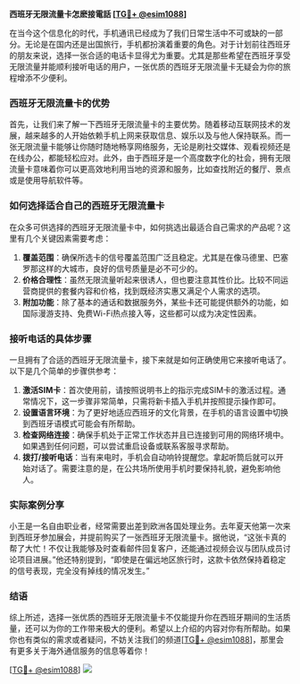 **西班牙无限流量卡怎麽接電話 [[TG💪+ @esim1088](https://t.me/s/esim1088)]**

在当今这个信息化的时代，手机通讯已经成为了我们日常生活中不可或缺的一部分。无论是在国内还是出国旅行，手机都扮演着重要的角色。对于计划前往西班牙的朋友来说，选择一张合适的电话卡显得尤为重要。尤其是那些希望在西班牙享受无限流量并能顺利接听电话的用户，一张优质的西班牙无限流量卡无疑会为你的旅程增添不少便利。

### 西班牙无限流量卡的优势

首先，让我们来了解一下西班牙无限流量卡的主要优势。随着移动互联网技术的发展，越来越多的人开始依赖手机上网来获取信息、娱乐以及与他人保持联系。而一张无限流量卡能够让你随时随地畅享网络服务，无论是刷社交媒体、观看视频还是在线办公，都能轻松应对。此外，由于西班牙是一个高度数字化的社会，拥有无限流量卡意味着你可以更高效地利用当地的资源和服务，比如查找附近的餐厅、景点或是使用导航软件等。

### 如何选择适合自己的西班牙无限流量卡

在众多可供选择的西班牙无限流量卡中，如何挑选出最适合自己需求的产品呢？这里有几个关键因素需要考虑：

1. **覆盖范围**：确保所选卡的信号覆盖范围广泛且稳定。尤其是在像马德里、巴塞罗那这样的大城市，良好的信号质量是必不可少的。
2. **价格合理性**：虽然无限流量听起来很诱人，但也要注意其性价比。比较不同运营商提供的套餐内容和价格，找到既经济实惠又满足个人需求的选项。
3. **附加功能**：除了基本的通话和数据服务外，某些卡还可能提供额外的功能，如国际漫游支持、免费Wi-Fi热点接入等，这些都可以成为决定性因素。

### 接听电话的具体步骤

一旦拥有了合适的西班牙无限流量卡，接下来就是如何正确使用它来接听电话了。以下是几个简单的步骤供参考：

1. **激活SIM卡**：首次使用前，请按照说明书上的指示完成SIM卡的激活过程。通常情况下，这一步骤非常简单，只需将新卡插入手机并按照提示操作即可。
2. **设置语言环境**：为了更好地适应西班牙的文化背景，在手机的语言设置中切换到西班牙语模式可能会有所帮助。
3. **检查网络连接**：确保手机处于正常工作状态并且已连接到可用的网络环境中。如果遇到任何问题，可以尝试重启设备或联系客服寻求帮助。
4. **拨打/接听电话**：当有来电时，手机会自动响铃提醒您。拿起听筒后就可以开始对话了。需要注意的是，在公共场所使用手机时要保持礼貌，避免影响他人。

### 实际案例分享

小王是一名自由职业者，经常需要出差到欧洲各国处理业务。去年夏天他第一次来到西班牙参加展会，并提前购买了一张西班牙无限流量卡。据他说，“这张卡真的帮了大忙！不仅让我能够及时查看邮件回复客户，还能通过视频会议与团队成员讨论项目进展。”他还特别提到，“即使是在偏远地区旅行时，这款卡依然保持着稳定的信号表现，完全没有掉线的情况发生。”

### 结语

综上所述，选择一张优质的西班牙无限流量卡不仅能提升你在西班牙期间的生活质量，还可以为你的工作带来极大的便利。希望以上介绍的内容对你有所帮助。如果你也有类似的需求或者疑问，不妨关注我们的频道[[TG💪+ @esim1088](https://t.me/s/esim1088)]，那里会有更多关于海外通信服务的信息等着你！

[[TG💪+ @esim1088](https://t.me/s/esim1088)] ![](https://i.postimg.cc/4NQfJmqS/Snipaste-2025-05-13-00-14-12.png)
